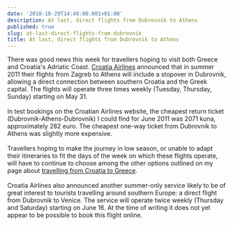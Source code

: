 ```yaml
---
date: '2010-10-29T14:40:00.001+01:00'
description: At last, direct flights from Dubrovnik to Athens
published: true
slug: at-last-direct-flights-from-dubrovnik
title: At last, direct flights from Dubrovnik to Athens
---
```


There was good news this week for travellers hoping to visit both Greece and Croatia's Adriatic Coast. <a href="http://www.croatiaairlines.com">Croatia Airlines</a> announced that in summer 2011 their flights from Zagreb to Athens will include a stopover in Dubrovnik, allowing a direct connection between southern Croatia and the Greek capital. The flights will operate three times weekly (Tuesday, Thursday, Sunday) starting on May 31. <br />
<br />
In test bookings on the Croatian Airlines website, the cheapest return ticket (Dubrovnik-Athens-Dubrovnik) I could find for June 2011 was 2071 kuna, approximately 282 euro. The cheapest one-way ticket from Dubrovnik to Athens was slightly more expensive.<br />
<br />
Travellers hoping to make the journey in low season, or unable to adapt their itineraries to fit the days of the week on which these flights operate, will have to continue to choose among the other options outlined on my page about <a href="http://www.balkanology.com/overview/article_croatia_to_greece.html">travelling from Croatia to Greece</a>.<br />
<br />
Croatia Airlines also announced another summer-only service likely to be of great interest to tourists travelling around southern Europe: a direct flight from Dubrovnik to Venice. The service will operate twice weekly (Thursday and Saturday) starting on June 16. At the time of writing it does not yet appear to be possible to book this flight online.
